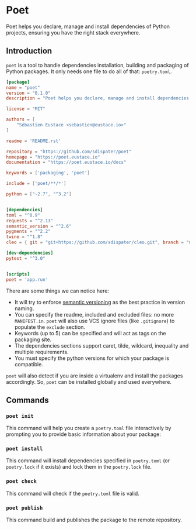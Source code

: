 # Poet

Poet helps you declare, manage and install dependencies of Python projects, ensuring you have the right stack everywhere.


## Introduction

`poet` is a tool to handle dependencies installation, building and packaging of Python packages.
It only needs one file to do all of that: `poetry.toml`.

```toml
[package]
name = "poet"
version = "0.1.0"
description = "Poet helps you declare, manage and install dependencies of PHP projects, ensuring you have the right stack everywhere."

license = "MIT"

authors = [
    "Sébastien Eustace <sebastien@eustace.io>"
]

readme = 'README.rst'

repository = "https://github.com/sdispater/poet"
homepage = "https://poet.eustace.io"
documentation = "https://poet.eustace.io/docs"

keywords = ['packaging', 'poet']

include = ['poet/**/*']

python = ["~2.7", "^3.2"]


[dependencies]
toml = "^0.9"
requests = "^2.13"
semantic_version = "^2.6"
pygments = "^2.2"
twine = "^1.8"
cleo = { git = "git+https://github.com/sdispater/cleo.git", branch = "master" }

[dev-dependencies]
pytest = "^3.0"


[scripts]
poet = 'app.run'
```

There are some things we can notice here:

* It will try to enforce [semantic versioning](<http://semver.org>) as the best practice in version naming.
* You can specify the readme, included and excluded files: no more `MANIFEST.in`.
`poet` will also use VCS ignore files (like `.gitignore`) to populate the `exclude` section.
* Keywords (up to 5) can be specified and will act as tags on the packaging site.
* The dependencies sections support caret, tilde, wildcard, inequality and multiple requirements.
* You must specify the python versions for which your package is compatible.


`poet` will also detect if you are inside a virtualenv and install the packages accordingly. So, `poet` can
be installed globally and used everywhere.


## Commands


### `poet init`

This command will help you create a `poetry.toml` file interactively
by prompting you to provide basic information about your package:


### `poet install`

This command will install dependencies specified in `poetry.toml` (or `poetry.lock` if it exists)
and lock them in the `poetry.lock` file.


### `poet check`

This command will check if the `poetry.toml` file is valid.


### `poet publish`

This command build and publishes the package to the remote repository.
